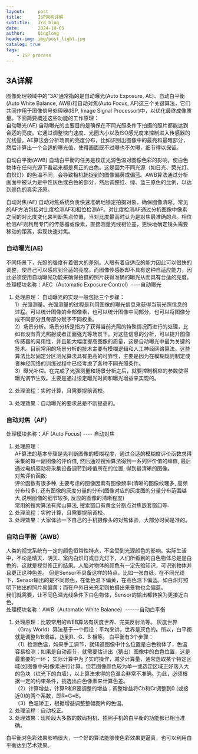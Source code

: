 ```yaml
---
layout:     post
title:      ISP架构详解
subtitle:   3rd blog
date:       2024-10-05
author:     Qinglong
header-img: img/post_light.jpg
catalog: true
tags:
    - ISP process
---
```


## 3A详解
图像处理领域中的"3A"通常指的是自动曝光(Auto Exposure, AE)、自动白平衡(Auto White Balance, AWB)和自动对焦(Auto Focus, AF)这三个关键算法，它们共同作用于图像信号处理器(ISP, Image Signal Processor)中，以优化最终成像质量。下面简要概述这些功能的工作原理：  
自动曝光(AE)
自动曝光的主要目的是确保在不同光照条件下拍摄的照片都能达到合适的亮度。它通过调整快门速度、光圈大小以及ISO感光度来控制进入传感器的光线量。AE算法会分析场景的亮度分布，比如识别出图像中的最亮和最暗部分，然后计算出一个合适的曝光值，使得画面既不过曝也不欠曝，细节得以保留。 

自动白平衡(AWB)
自动白平衡的任务是校正光源色温对图像色彩的影响，使白色物体在任何光源下看起来都是真正的白色。这是因为不同光源（如日光、荧光灯、白炽灯）的色温不同，会导致相机捕捉到的图像偏黄或偏蓝。AWB算法通过分析画面中被认为是中性灰色或白色的部分，然后调整红、绿、蓝三原色的比例，以达到颜色的真实还原。  

自动对焦(AF)
自动对焦系统负责快速准确地锁定拍摄对象，确保图像清晰。常见的AF方法包括对比度检测AF和相位检测AF。对比度检测AF通过分析图像中像素之间的对比度变化来判断焦点位置，当对比度最高时认为是对焦最准确的点。相位检测AF则利用专门的传感器或像素，直接测量光线相位差，更快地确定镜头需要移动的距离，实现快速对焦。

### 自动曝光(AE)
不同场景下，光照的强度有着很大的差别。人眼有着自适应的能力因此可以很快的调整，使自己可以感应到合适的亮度。而图像传感器却不具有这种自适应能力，因此必须使用自动曝光功能来确保拍摄的照片获得准确的曝光从而具有合适的亮度。  
处理模块名称：AEC（Automatic Exposure Control）----自动曝光  
1. 处理原理：
自动曝光的实现一般包括三个步骤：  
1）光强测量。光强测量的过程是利用图像的曝光信息来获得当前光照信息的过程。可以统计图像的全部像素，也可以统计图像中间部分、也可以将图像分成不同部分且每部分赋予不同权重。  
2）场景分析。场景分析是指为了获得当前光照的特殊情况而进行的处理，比如有没有背光照射或者正面强光等场景下。对这些信息的分析，可以提升图像传感器的易用性，并且能大幅度提高图像的质量，这是自动曝光中最为关键的技术。目前常用的场景分析的技术主要有模糊逻辑和人工神经网络算法。这些算法比起固定分区测光算法具有更高的可靠性，主要是因为在模糊规则制定或者神经网络的训练过程中已经考虑了各种不同光照条件。  
3）曝光补偿。在完成了光强测量和场景分析之后，就要控制相应的参数使得曝光调节生效。主要是通过设定曝光时间和曝光增益来实现的。

2. 处理流程：实时计算，且需要提前调校。
3. 处理效果：自动曝光的要求总是不断提高的。

### 自动对焦（AF）
处理模块名称：AF (Auto Focus) ---- 自动对焦
1. 处理原理：  
AF算法的基本步骤是先判断图像的模糊程度，通过合适的模糊度评价函数求得采集的每一副图像的评价值, 然后通过搜索算法得到一系列评价值的峰值, 最后通过电机驱动将采集设备调节到峰值所在的位置, 得到最清晰的图像。    
对焦评价函数:  
评价函数有很多种, 主要考虑的图像因素有图像频率(清晰的图像纹理多, 高频分布较多), 还有图像的灰度分量的分布(图像对应的灰度图的分量分布范围越大,说明图像的细节较多, 反应的图像的清晰程度)  
常用的搜索算法有爬山算法, 搜索窗口有黄金分割点对焦嵌套窗口等.
2. 处理流程：实时计算，且需要提前调校。
3. 处理效果：大家体验一下自己的手机摄像头的对焦体验，大部分时间是准的。  

### 自动白平衡（AWB）
人类的视觉系统有一定的颜色恒常性特点，不会受到光源颜色的影响。实际生活中，不论是晴天、阴天、室内白炽灯或日光灯下，人们所看到的白色物体总是是白色的，这就是视觉修正的结果。人脑对物体的颜色有一定先验知识，可识别物体并且更正这种色差。
但是Sensor不具备这样的特点，比如一张白纸，在不同光线下，Sensor输出的是不同颜色，在低色温下偏黄，在高色温下偏蓝。如白炽灯照明下拍出的照片易偏黄；而在户外日光充足则拍摄出来景物也会偏蓝。  
我们就需要，让不同色温光线条件下白色物体，Sensor的输出都转换为更接近白色。  
处理模块名称：AWB（Automatic White Balance）------自动白平衡  
1. 处理原理：比较常用的WEB算法有灰度世界、完美反射法等。
灰度世界（Gray World）算法基于一个假设：平均来讲，世界是灰色的。所以，白平衡就是调整R/B增益，达到R、G、B 相等。
白平衡有3个步骤：  
（1）检测色温，如果手工调节，就知道图像中什么位置是白色物体了，色温容易检测；如果是自动调节，就需要估计出（猜出）图像中的白色位置，这是最重要的一环；
实际计算中为了实时操作，减少计算量，通常选取某个特定区域(如图像中央)像素进行计算。但若图像颜色较为单一或选定区域正好落入大的色块（红光下的白墙），以上算法求得的色温会非常不准确。为此，必须根据一定的约束条件，挑选出白色像素来计算色差。  
（2）计算增益，计算R和B要调整的增益；调整增益将Cb和Cr调整到0 (或接近0)的两个系数，即R=G=B。  
（3）色温矫正，根据增益调整整幅图片的色温。
2. 处理流程：自动校正。
3. 处理效果：现阶段大多数的数码相机、拍照手机的白平衡的功能都已相当准确。  

白平衡对色彩效果影响很大，一个好的算法能够使色彩效果更逼真，也可以利用白平衡达到艺术效果。
